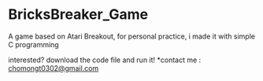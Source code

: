 # BricksBreaker_Game
A game based on Atari Breakout, for personal practice, i made it with simple C programming

interested? download the code file and run it!
*contact me : chomongt0302@gmail.com
